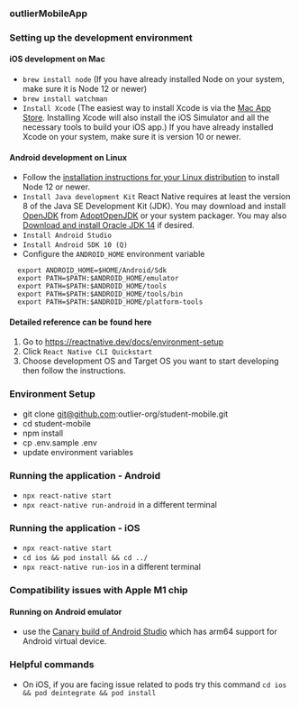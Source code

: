 ### outlierMobileApp

### Setting up the development environment
#### iOS development on Mac
- `brew install node` (If you have already installed Node on your system, make sure it is Node 12 or newer)
- `brew install watchman`
- `Install Xcode` (The easiest way to install Xcode is via the [Mac App Store](https://itunes.apple.com/us/app/xcode/id497799835?mt=12). Installing Xcode will also install the iOS Simulator and all the necessary tools to build your iOS app.) If you have already installed Xcode on your system, make sure it is version 10 or newer.

#### Android development on Linux
- Follow the [installation instructions for your Linux distribution](https://nodejs.org/en/download/package-manager/) to install Node 12 or newer.
- `Install Java development Kit` React Native requires at least the version 8 of the Java SE Development Kit (JDK). You may download and install [OpenJDK](http://openjdk.java.net/) from [AdoptOpenJDK](https://adoptopenjdk.net/) or your system packager. You may also [Download and install Oracle JDK 14](https://www.oracle.com/java/technologies/javase-downloads.html) if desired.
- `Install Android Studio`
- `Install Android SDK 10 (Q)`
- Configure the `ANDROID_HOME` environment variable
```
  export ANDROID_HOME=$HOME/Android/Sdk
  export PATH=$PATH:$ANDROID_HOME/emulator
  export PATH=$PATH:$ANDROID_HOME/tools
  export PATH=$PATH:$ANDROID_HOME/tools/bin
  export PATH=$PATH:$ANDROID_HOME/platform-tools
 ```

#### Detailed reference can be found here
1. Go to https://reactnative.dev/docs/environment-setup
2. Click `React Native CLI Quickstart`
3. Choose development OS and Target OS you want to start developing then follow the instructions.

### Environment Setup
- git clone git@github.com:outlier-org/student-mobile.git
- cd student-mobile
- npm install
- cp .env.sample .env
- update environment variables

### Running the application - Android
- `npx react-native start`
- `npx react-native run-android` in a different terminal

### Running the application - iOS
- `npx react-native start`
- `cd ios && pod install && cd ../`
- `npx react-native run-ios` in a different terminal

### Compatibility issues with Apple M1 chip

#### Running on Android emulator
 - use the [Canary build of Android Studio](https://developer.android.com/studio/preview) which has arm64 support for Android virtual device.

### Helpful commands
- On iOS, if you are facing issue related to pods try this command `cd ios && pod deintegrate && pod install`
